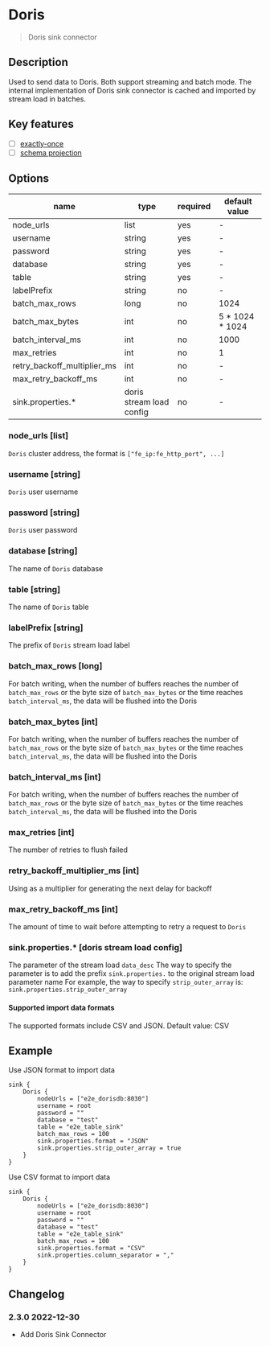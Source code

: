 # Doris

> Doris sink connector

## Description
Used to send data to Doris. Both support streaming and batch mode.
The internal implementation of Doris sink connector is cached and imported by stream load in batches.
## Key features

- [ ] [exactly-once](../../concept/connector-v2-features.md)
- [ ] [schema projection](../../concept/connector-v2-features.md)

## Options

| name                        | type                         | required | default value   |
|-----------------------------|------------------------------|----------|-----------------|
| node_urls                   | list                         | yes      | -               |
| username                    | string                       | yes      | -               |
| password                    | string                       | yes      | -               |
| database                    | string                       | yes      | -               |
| table                       | string                       | yes      | -               |
| labelPrefix                 | string                       | no       | -               |
| batch_max_rows              | long                         | no       | 1024            |
| batch_max_bytes             | int                          | no       | 5 * 1024 * 1024 |
| batch_interval_ms           | int                          | no       | 1000            |
| max_retries                 | int                          | no       | 1               |
| retry_backoff_multiplier_ms | int                          | no       | -               |
| max_retry_backoff_ms        | int                          | no       | -               |
| sink.properties.*           | doris stream load config     | no       | -               |

### node_urls [list]

`Doris` cluster address, the format is `["fe_ip:fe_http_port", ...]`

### username [string]

`Doris` user username

### password [string]

`Doris` user password

### database [string]

The name of `Doris` database

### table [string]

The name of `Doris` table

### labelPrefix [string]

The prefix of `Doris` stream load label

### batch_max_rows [long]

For batch writing, when the number of buffers reaches the number of `batch_max_rows` or the byte size of `batch_max_bytes` or the time reaches `batch_interval_ms`, the data will be flushed into the Doris

### batch_max_bytes [int]

For batch writing, when the number of buffers reaches the number of `batch_max_rows` or the byte size of `batch_max_bytes` or the time reaches `batch_interval_ms`, the data will be flushed into the Doris

### batch_interval_ms [int]

For batch writing, when the number of buffers reaches the number of `batch_max_rows` or the byte size of `batch_max_bytes` or the time reaches `batch_interval_ms`, the data will be flushed into the Doris

### max_retries [int]

The number of retries to flush failed

### retry_backoff_multiplier_ms [int]

Using as a multiplier for generating the next delay for backoff

### max_retry_backoff_ms [int]

The amount of time to wait before attempting to retry a request to `Doris`

### sink.properties.*  [doris stream load config]

The parameter of the stream load `data_desc`
The way to specify the parameter is to add the prefix `sink.properties.` to the original stream load parameter name 
For example, the way to specify `strip_outer_array` is: `sink.properties.strip_outer_array`

#### Supported import data formats

The supported formats include CSV and JSON. Default value: CSV

## Example

Use JSON format to import data

```
sink {
    Doris {
        nodeUrls = ["e2e_dorisdb:8030"]
        username = root
        password = ""
        database = "test"
        table = "e2e_table_sink"
        batch_max_rows = 100
        sink.properties.format = "JSON"
        sink.properties.strip_outer_array = true
    }
}

```

Use CSV format to import data

```
sink {
    Doris {
        nodeUrls = ["e2e_dorisdb:8030"]
        username = root
        password = ""
        database = "test"
        table = "e2e_table_sink"
        batch_max_rows = 100
        sink.properties.format = "CSV"
        sink.properties.column_separator = ","
    }
}
```

## Changelog

### 2.3.0 2022-12-30

- Add Doris Sink Connector